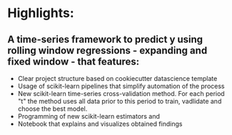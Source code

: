 # Highlights:
## A time-series framework to predict y using rolling window regressions - expanding and fixed window - that features:
 - Clear project structure based on cookiecutter datascience template
- Usage of scikit-learn pipelines that simplify automation of the process
- New scikit-learn time-series cross-validation method. For each period "t" the method uses all data prior to this period to train, vadlidate and choose the best model.
- Programming of new scikit-learn estimators and 
- Notebook that explains and visualizes obtained findings

